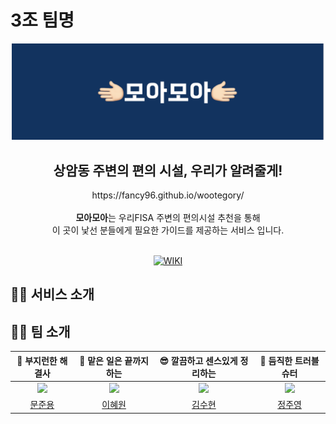 # 3조 팀명

<div align=center>
    <img width="500" src="img/momo.png">
    <h2> 상암동 주변의 편의 시설, 우리가 알려줄게! </h2>
    https://fancy96.github.io/wootegory/
    <br>
    <br>
    <strong>모아모아</strong>는 우리FISA 주변의 편의시설 추천을 통해
    <br>
    이 곳이 낯선 분들에게 필요한 가이드를 제공하는 서비스 입니다.
    <br>
    <br>

[![WIKI](http://img.shields.io/badge/-GitHub%20WiKi-395FC1?style=flat&logo=GitHub&logoColor=white&link=https://github.com/Fancy96/wootegory/wiki)](https://github.com/Fancy96/wootegory/wiki)
    <br>

</div>



## 💁🏻 서비스 소개




## 🙌🏻 팀 소개

|                 🤠 부지런한 해결사                  |                🫡 맡은 일은 끝까지 하는                |              😎 깔끔하고 센스있게 정리하는              |                   🤨 듬직한 트러블 슈터                    | 
|:--------------------------------------------:|:---------------------------------------------:|:-------------------------------------------:|:--------------------------------------------------:|
| ![](https://github.com/Fancy96.png?size=120) | ![](https://github.com/hyewon29.png?size=120) | ![](https://github.com/ooutta.png?size=120) | ![](https://github.com/suwonhansibak.png?size=120) |
|      [문준용](https://github.com/Fancy96)       |      [이혜원](https://github.com/hyewon29)       |      [김수현](https://github.com/ooutta)       |          [정주영](https://github.com/ooutta)          |
